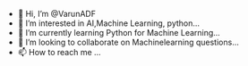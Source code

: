 - 👋 Hi, I’m @VarunADF
- 👀 I’m interested in AI,Machine Learning, python...
- 🌱 I’m currently learning Python for Machine Learning...
- 💞️ I’m looking to collaborate on Machinelearning questions...
- 📫 How to reach me ...

<!---
VarunADF/VarunADF is a ✨ special ✨ repository because its `README.md` (this file) appears on your GitHub profile.
You can click the Preview link to take a look at your changes.
--->
